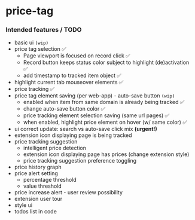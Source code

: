 # price-tag

### Intended features / TODO

 * basic ui `(wip)`
 * price tag selection ✅
    * Page viewport is focused on record click ✅
    * Record button keeps status color subject to highlight (de)activation ✅
    * add timestamp to tracked item object ✅
 * highlight current tab mouseover elements ✅
 * price tracking ✅
 * price tag element saving (per web-app) - auto-save button `(wip)`
    * enabled when item from same domain is already being tracked ✅
    * change auto-save button color ✅
    * price tracking element selection saving (same url pages) ✅
    * when enabled, highlight price element on hover (w/ same color) ✅
 * ui correct update: search vs auto-save click mix **(urgent!)**
 * extension icon displaying page is being tracked
 * price tracking suggestion
    * intelligent price detection
    * extension icon displaying page has prices (change extension style)
    * price tracking suggestion preference toggling
 * price history graph
 * price alert setting
    * percentage threshold
    * value threshold
 * price increase alert - user review possibility
 * extension user tour
 * style ui
 * todos list in code
